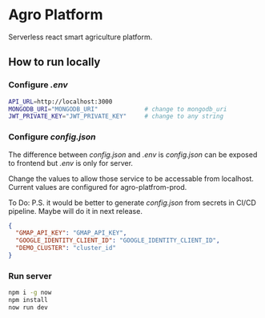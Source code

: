 # Agro Platform

Serverless react smart agriculture platform.

## How to run locally

### Configure _.env_

```bash
API_URL=http://localhost:3000
MONGODB_URI="MONGODB_URI"             # change to mongodb_uri
JWT_PRIVATE_KEY="JWT_PRIVATE_KEY"     # change to any string
```

### Configure _config.json_

The difference between _config.json_ and _.env_ is _config.json_ can be exposed to frontend but _.env_ is only for server.

Change the values to allow those service to be accessable from localhost. Current values are configured for agro-platfrom-prod.

To Do:
P.S. it would be better to generate _config.json_ from secrets in CI/CD pipeline. Maybe will do it in next release.

```json
{
  "GMAP_API_KEY": "GMAP_API_KEY",
  "GOOGLE_IDENTITY_CLIENT_ID": "GOOGLE_IDENTITY_CLIENT_ID",
  "DEMO_CLUSTER": "cluster_id"
}
```

### Run server

```bash
npm i -g now
npm install
now run dev
```
